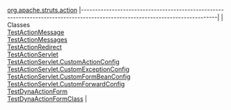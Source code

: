 [org.apache.struts.action](../../../../org/apache/struts/action/package-summary.html.md)
|------------------------------------------------------------------------------------------------------------------------------|
| Classes                                                                                                                      
  [TestActionMessage](TestActionMessage.html.md "class in org.apache.struts.action")                                              
  [TestActionMessages](TestActionMessages.html.md "class in org.apache.struts.action")                                            
  [TestActionRedirect](TestActionRedirect.html.md "class in org.apache.struts.action")                                            
  [TestActionServlet](TestActionServlet.html.md "class in org.apache.struts.action")                                              
  [TestActionServlet.CustomActionConfig](TestActionServlet.CustomActionConfig.html.md "class in org.apache.struts.action")        
  [TestActionServlet.CustomExceptionConfig](TestActionServlet.CustomExceptionConfig.html.md "class in org.apache.struts.action")  
  [TestActionServlet.CustomFormBeanConfig](TestActionServlet.CustomFormBeanConfig.html.md "class in org.apache.struts.action")    
  [TestActionServlet.CustomForwardConfig](TestActionServlet.CustomForwardConfig.html.md "class in org.apache.struts.action")      
  [TestDynaActionForm](TestDynaActionForm.html.md "class in org.apache.struts.action")                                            
  [TestDynaActionFormClass](TestDynaActionFormClass.html.md "class in org.apache.struts.action")                                  |


